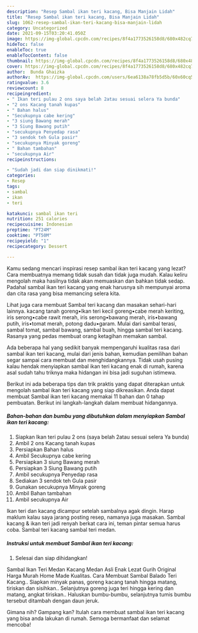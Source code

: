 ```yaml
---
description: "Resep Sambal ikan teri kacang, Bisa Manjain Lidah"
title: "Resep Sambal ikan teri kacang, Bisa Manjain Lidah"
slug: 1062-resep-sambal-ikan-teri-kacang-bisa-manjain-lidah
category: Uncategorized
date: 2021-09-15T03:20:41.050Z
image: https://img-global.cpcdn.com/recipes/8f4a1773526158d8/680x482cq70/sambal-ikan-teri-kacang-foto-resep-utama.jpg
hideToc: false
enableToc: true
enableTocContent: false
thumbnail: https://img-global.cpcdn.com/recipes/8f4a1773526158d8/680x482cq70/sambal-ikan-teri-kacang-foto-resep-utama.jpg
cover: https://img-global.cpcdn.com/recipes/8f4a1773526158d8/680x482cq70/sambal-ikan-teri-kacang-foto-resep-utama.jpg
author:  Bunda Ghaizka
authorAv:  https://img-global.cpcdn.com/users/6ea6138a78fb5d5b/60x60cq50/avatar.jpg
ratingvalue: 3.6
reviewcount: 8
recipeingredient:
- " Ikan teri pulau 2 ons saya belah 2atau sesuai selera Ya bunda"
- "2 ons Kacang tanah kupas"
- " Bahan halus"
- "Secukupnya cabe kering"
- "3 siung Bawang merah"
- "3 Siung Bawang putih"
- "secukupnya Penyedap rasa"
- "3 sendok teh Gula pasir"
- "secukupnya Minyak goreng"
- " Bahan tambahan"
- "secukupnya Air"
recipeinstructions:

- "Sudah jadi dan siap dinikmati!"
categories:
- Resep
tags:
- sambal
- ikan
- teri

katakunci: sambal ikan teri 
nutrition: 251 calories
recipecuisine: Indonesian
preptime: "PT24M"
cooktime: "PT50M"
recipeyield: "1"
recipecategory: Dessert

---
```



Kamu sedang mencari inspirasi resep sambal ikan teri kacang yang lezat? Cara membuatnya memang tidak susah dan tidak juga mudah. Kalau keliru mengolah maka hasilnya tidak akan memuaskan dan bahkan tidak sedap. Padahal sambal ikan teri kacang yang enak harusnya sih mempunyai aroma dan cita rasa yang bisa memancing selera kita.


Lihat juga cara membuat Sambal teri kacang dan masakan sehari-hari lainnya. kacang tanah goreng•Ikan teri kecil goreng•cabe merah keriting, iris serong•cabe rawit merah, iris serong•bawang merah, iris•bawang putih, iris•tomat merah, potong dadu•garam. Mulai dari sambal terasi, sambal tomat, sambal bawang, sambal buah, hingga sambal teri kacang. Rasanya yang pedas membuat orang ketagihan memakan sambal.

Ada beberapa hal yang sedikit banyak mempengaruhi kualitas rasa dari sambal ikan teri kacang, mulai dari jenis bahan, kemudian pemilihan bahan segar sampai cara membuat dan menghidangkannya. Tidak usah pusing kalau hendak menyiapkan sambal ikan teri kacang enak di rumah, karena asal sudah tahu triknya maka hidangan ini bisa jadi suguhan istimewa.


Berikut ini ada beberapa tips dan trik praktis yang dapat diterapkan untuk mengolah sambal ikan teri kacang yang siap dikreasikan. Anda dapat membuat Sambal ikan teri kacang memakai 11 bahan dan 0 tahap pembuatan. Berikut ini langkah-langkah dalam membuat hidangannya.

<!--inarticleads1-->

##### Bahan-bahan dan bumbu yang dibutuhkan dalam menyiapkan Sambal ikan teri kacang:

1. Siapkan  Ikan teri pulau 2 ons (saya belah 2atau sesuai selera Ya bunda)
1. Ambil 2 ons Kacang tanah kupas
1. Persiapkan  Bahan halus
1. Ambil Secukupnya cabe kering
1. Persiapkan 3 siung Bawang merah
1. Persiapkan 3 Siung Bawang putih
1. Ambil secukupnya Penyedap rasa
1. Sediakan 3 sendok teh Gula pasir
1. Gunakan secukupnya Minyak goreng
1. Ambil  Bahan tambahan
1. Ambil secukupnya Air


Ikan teri dan kacang dicampur setelah sambalnya agak dingin. Harap maklum kalau saya jarang posting resep, namanya juga masakan. Sambal kacang &amp; ikan teri jadi renyah berkat cara ini, teman pintar semua harus coba. Sambal teri kacang sambal teri medan. 

<!--inarticleads2-->

##### Instruksi untuk membuat Sambal ikan teri kacang:


1. Selesai dan siap dihidangkan!

Sambal Ikan Teri Medan Kacang Medan Asli Enak Lezat Gurih Original Harga Murah Home Made Kualitas. Cara Membuat Sambal Balado Teri Kacang.. Siapkan minyak panas, goreng kacang tanah hingga matang, tiriskan dan sisihkan.. Selanjutnya goreng juga teri hingga kering dan matang, angkat tiriskan.. Haluskan bumbu-bumbu, selanjutnya tumis bumbu tersebut ditambah dengan daun jeruk. 

Gimana nih? Gampang kan? Itulah cara membuat sambal ikan teri kacang yang bisa anda lakukan di rumah. Semoga bermanfaat dan selamat mencoba!
